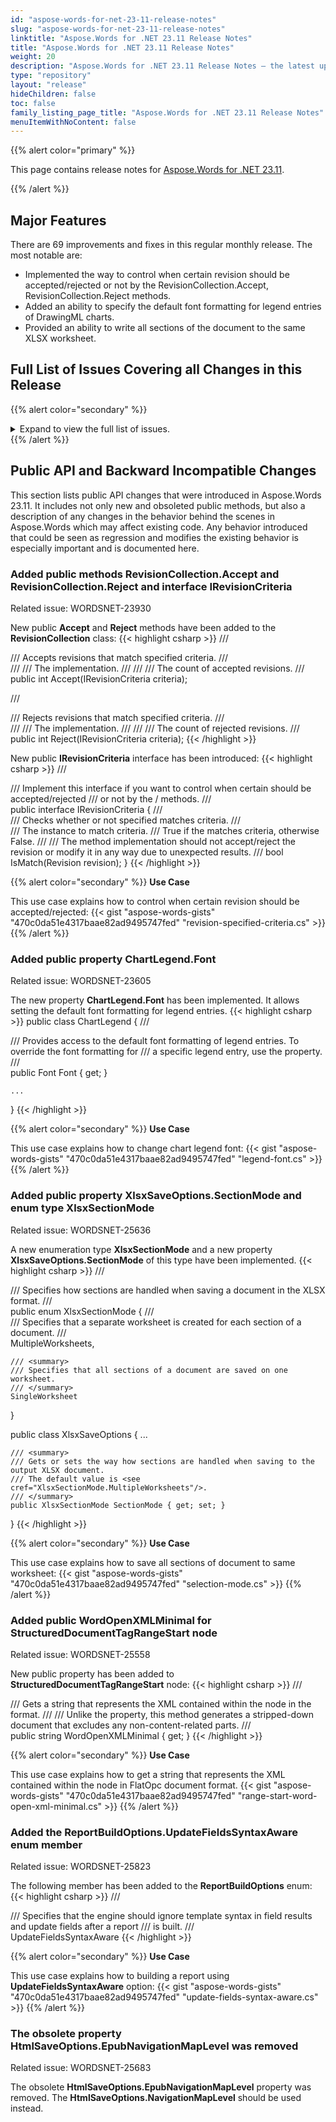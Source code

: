```yaml
---
id: "aspose-words-for-net-23-11-release-notes"
slug: "aspose-words-for-net-23-11-release-notes"
linktitle: "Aspose.Words for .NET 23.11 Release Notes"
title: "Aspose.Words for .NET 23.11 Release Notes"
weight: 20
description: "Aspose.Words for .NET 23.11 Release Notes – the latest updates and fixes."
type: "repository"
layout: "release"
hideChildren: false
toc: false
family_listing_page_title: "Aspose.Words for .NET 23.11 Release Notes"
menuItemWithNoContent: false
---
```


{{% alert color="primary" %}}

This page contains release notes for [Aspose.Words for .NET 23.11](https://www.nuget.org/packages/Aspose.Words/23.11.0).

{{% /alert %}}

## Major Features

There are 69 improvements and fixes in this regular monthly release. The most notable are:

- Implemented the way to control when certain revision should be accepted/rejected or not by the RevisionCollection.Accept, RevisionCollection.Reject methods.
- Added an ability to specify the default font formatting for legend entries of DrawingML charts.
- Provided an ability to write all sections of the document to the same XLSX worksheet.

## Full List of Issues Covering all Changes in this Release

{{% alert color="secondary" %}}
<details><summary>Expand to view the full list of issues.</summary>

|Key|Summary|Category|
| :- | :- | :- |
|WORDSNET-25558|Add 'WordOpenXmlMinimal' Property to 'StructuredDocumentTagRangeStart' Class|New Feature
|WORDSNET-23461|Implement MergeDocuments feature|New Feature
|WORDSNET-23605|Implement ChartLegend.Font public property|New Feature
|WORDSNET-23930|Filtering the revision collection for multiple accepting|New Feature
|WORDSNET-26133|Implement smart indentation for non list paragraphs based on LeftIndent attribute|New Feature
|WORDSNET-25770|System.Drawing dependency removal with Aspose.Drawing|New Feature
|WORDSNET-26003|Performance degradation while simple creation of Document object in 23.9 version|Enhancement
|WORDSNET-25042|Blank document saved as image doesn't contain trial message|Bug
|WORDSNET-25989|NullReferenceException is thrown upon calling UpdateFields|Bug
|WORDSNET-25983|MailMerge.GetFieldNames() returns not existing field name if merge field is nested in IF field|Bug
|WORDSNET-25984|Document corruption after compare|Bug
|WORDSNET-25688|Fallback images are not used when render Treemap and Sunburst charts using ShapeRenderer|Bug
|WORDSNET-25690|Loading RTF throws System::InvalidOperationException: Unexpected container type: Shape|Bug
|WORDSNET-25908|Hyperlinks are removed after open/save|Bug
|WORDSNET-25993|CompatSettings are missing in latest versions|Bug
|WORDSNET-25772|Textbox is duplicated as text and as image on conversion from DOCX to Markdown |Bug
|WORDSNET-25636|Option to generate XLSX output document with single worksheet|Bug
|WORDSNET-24887|Position of inline shapes is incorrect after rendering|Bug
|WORDSNET-26035|JS files are detected as Markdown by FileFormatUtil.DetectFileFormat|Bug
|WORDSNET-26143|Redundant empty pages are rendered|Bug
|WORDSNET-25975|Comment date is not updated in commentsExtensible.xml|Bug
|WORDSNET-25823|InvalidOperationException is thrown upon building report with TOC|Bug
|WORDSNET-26112|Metafiles are not rendered in Linux when MetafileRenderingMode.Bitmap is used|Bug
|WORDSNET-26017|Masked images are not rendered properly|Bug
|WORDSNET-25620|Empty documents created by Aspose.Words have different page setup|Bug
|WORDSNET-25876|ArgumentOutOfRangeException occurs on conversion to PDF|Bug
|WORDSNET-25160|Updating content controls causing incorrect formatting|Bug
|WORDSNET-25968|Text in shape is hidden after rendering document|Bug
|WORDSNET-26134|System.InvalidOperationException: Footnotes are only allowed inside the main text of the document|Bug
|WORDSNET-26027|Paragraph formatting changed after updating CXP|Bug
|WORDSNET-26106|Check whether Aspose.Words is affected by CWE-404|Bug
|WORDSNET-26105|Document layout is incorrect of render from inherited calss|Bug
|WORDSNET-26122|PDF to DOCX conversion: NullReferenceException|Bug
|WORDSNET-26109|Metafile is rendered improperly|Bug
|WORDSNET-25747|DOCX merging issue|Bug
|WORDSNET-26046|Wrong footnote separator alignment after Merge DOCX|Bug
|WORDSNET-26065|NullReferenceException is thrown upon rendering document|Bug
|WORDSNET-25931|Stock chart is rendered improperly to PDF|Bug
|WORDSNET-25848|Stock chart looks incorrect after rendering|Bug
|WORDSNET-25697|Font is changed after conversion from PDF to DOCX|Bug
|WORDSNET-26087|NullReferenceException is thrown upon saving document to MD|Bug
|WORDSNET-26045|BiDi text is shown incorrectly in Header after Merge DOCX|Bug
|WORDSNET-25696|Special characters are not recognized while conversion form PDF to DOCX|Bug
|WORDSNET-26163|Document compare throws "System.NullReferenceException: 'Object reference not set to an instance of an object.'" exception|Bug
|WORDSNET-25939|NullReferenceException on conversion document with a chart to PDF|Bug
|WORDSNET-26007|Bar chart is rendered improperly|Bug
|WORDSNET-25687|Formulas are not aligned properly when converting to PDF|Bug
|WORDSNET-26023|LayoutEnumerator does not find page when traverse in forward and backward directions|Bug
|WORDSNET-26020|Hidden row causes incorrect table rendering|Bug
|WORDSNET-26060|Fix public generic methods in final xml|Bug
|WORDSNET-25469|Nested content controls CXP is not updating|Bug
|WORDSNET-25972|Text in shape is lost after rendering|Bug
|WORDSNET-25587|Citation sources lost after documents appending|Bug
|WORDSNET-25769|Shape in header is not visible after conversion to PDF|Bug
|WORDSNET-25312|NullReferenceException occurs when converting PDF to MD|Bug
|WORDSNET-25953|Chart title placeholder is shown after building a report|Bug
|WORDSNET-25453|Hebrew text is imported improperly from HTML|Bug
|WORDSNET-25710|Text is wrapped incorrectly after rendering|Bug
|WORDSNET-25627|Content is missing when converting RTF file to DOCX/PNG/PDF/HTML|Bug
|WORDSNET-26016|Check whether Aspose.Words is affected by CVE-2023-4863|Bug
|WORDSNET-26002|Fix performance degradation after 21.12 version while adding custom fonts folder|Bug
|WORDSNET-25907|Font is changed after building report|Bug
|WORDSNET-25300|TOC page number incorrect|Bug
|WORDSNET-25890|Mail Merge: HTML Formatting issue in Gmail body|Bug
|WORDSNET-26025|TOC: Error Bookmark not defined|Bug
|WORDSNET-25985|Blank DOC file (11kb) as a result of HTML-to-DOC conversion|Bug
|WORDSNET-26026|Error! Bookmark not defined|Bug
|WORDSNET-25950|Differences after comparisson |Bug
</details>
{{% /alert %}}

## Public API and Backward Incompatible Changes

This section lists public API changes that were introduced in Aspose.Words 23.11. It includes not only new and obsoleted public methods, but also a description of any changes in the behavior behind the scenes in Aspose.Words which may affect existing code. Any behavior introduced that could be seen as regression and modifies the existing behavior is especially important and is documented here.

### Added public methods RevisionCollection.Accept and RevisionCollection.Reject and interface IRevisionCriteria

Related issue: WORDSNET-23930

New public **Accept** and **Reject** methods have been added to the **RevisionCollection** class:
{{< highlight csharp >}}
/// <summary>
/// Accepts revisions that match specified criteria.
/// </summary>
/// <param name="criteria">
/// The <see cref="IRevisionCriteria"/> implementation.
/// </param>
/// <returns>
/// The count of accepted revisions.
/// </returns>
public int Accept(IRevisionCriteria criteria);

/// <summary>
/// Rejects revisions that match specified criteria.
/// </summary>
/// <param name="criteria">
/// The <see cref="IRevisionCriteria"/> implementation.
/// </param>
/// <returns>
/// The count of rejected revisions.
/// </returns>
public int Reject(IRevisionCriteria criteria);
{{< /highlight >}}

New public **IRevisionCriteria** interface has been introduced:
{{< highlight csharp >}}
/// <summary>
/// Implement this interface if you want to control when certain <see cref="Revision"/> should be accepted/rejected
/// or not by the <see cref="RevisionCollection.Accept"/>/<see cref="RevisionCollection.Reject"/> methods.
/// </summary>
public interface IRevisionCriteria
{
    /// <summary>
    /// Checks whether or not specified <paramref name="revision"/> matches criteria.
    /// </summary>
    /// <param name="revision">The <see cref="Revision"/> instance to match criteria.</param>
    /// <returns><c>True</c> if the <paramref name="revision"/> matches criteria, otherwise <c>False</c>.</returns>
    /// <remarks>
    /// The method implementation should not accept/reject the revision or modify it in any way due to unexpected results.
    /// </remarks>
    bool IsMatch(Revision revision);
}
{{< /highlight >}}

{{% alert color="secondary" %}}
**Use Case**

This use case explains how to control when certain revision should be accepted/rejected:
{{< gist "aspose-words-gists" "470c0da51e4317baae82ad9495747fed" "revision-specified-criteria.cs" >}}
{{% /alert %}}

### Added public property ChartLegend.Font

Related issue: WORDSNET-23605

The new property **ChartLegend.Font** has been implemented. It allows setting the default font formatting for legend entries.
{{< highlight csharp >}}
public class ChartLegend
{
    /// <summary>
    /// Provides access to the default font formatting of legend entries. To override the font formatting for
    /// a specific legend entry, use the<see cref="ChartLegendEntry.Font"/> property.
    /// </summary>
    public Font Font { get; }

    ...
}
{{< /highlight >}}

{{% alert color="secondary" %}}
**Use Case**

This use case explains how to change chart legend font:
{{< gist "aspose-words-gists" "470c0da51e4317baae82ad9495747fed" "legend-font.cs" >}}
{{% /alert %}}

### Added public property XlsxSaveOptions.SectionMode and enum type XlsxSectionMode

Related issue: WORDSNET-25636

A new enumeration type **XlsxSectionMode** and a new property **XlsxSaveOptions.SectionMode** of this type have been implemented.
{{< highlight csharp >}}
/// <summary>
/// Specifies how sections are handled when saving a document in the XLSX format.
/// </summary>
public enum XlsxSectionMode
{
    /// <summary>
    /// Specifies that a separate worksheet is created for each section of a document.
    /// </summary>
    MultipleWorksheets,

    /// <summary>
    /// Specifies that all sections of a document are saved on one worksheet.
    /// </summary>
    SingleWorksheet
}

public class XlsxSaveOptions
{
    ...

    /// <summary>
    /// Gets or sets the way how sections are handled when saving to the output XLSX document.
    /// The default value is <see cref="XlsxSectionMode.MultipleWorksheets"/>.
    /// </summary>
    public XlsxSectionMode SectionMode { get; set; }
}
{{< /highlight >}}

{{% alert color="secondary" %}}
**Use Case**

This use case explains how to save all sections of document to same worksheet:
{{< gist "aspose-words-gists" "470c0da51e4317baae82ad9495747fed" "selection-mode.cs" >}}
{{% /alert %}}

### Added public WordOpenXMLMinimal for StructuredDocumentTagRangeStart node

Related issue: WORDSNET-25558

New public property has been added to **StructuredDocumentTagRangeStart** node:
{{< highlight csharp >}}
/// <summary>
/// Gets a string that represents the XML contained within the node in the <see cref="SaveFormat.FlatOpc"/> format.
///
/// Unlike the <see cref="WordOpenXML"/> property, this method generates a stripped-down document that excludes any non-content-related parts.
/// </summary>
public string WordOpenXMLMinimal { get; }
{{< /highlight >}}

{{% alert color="secondary" %}}
**Use Case**

This use case explains how to get a string that represents the XML contained within the node in FlatOpc document format.
{{< gist "aspose-words-gists" "470c0da51e4317baae82ad9495747fed" "range-start-word-open-xml-minimal.cs" >}}
{{% /alert %}}

### Added the ReportBuildOptions.UpdateFieldsSyntaxAware enum member

Related issue: WORDSNET-25823

The following member has been added to the **ReportBuildOptions** enum:
{{< highlight csharp >}}
/// <summary>
/// Specifies that the engine should ignore template syntax in field results and update fields after a report
/// is built.
/// </summary>
UpdateFieldsSyntaxAware
{{< /highlight >}}

{{% alert color="secondary" %}}
**Use Case**

This use case explains how to building a report using **UpdateFieldsSyntaxAware** option:
{{< gist "aspose-words-gists" "470c0da51e4317baae82ad9495747fed" "update-fields-syntax-aware.cs" >}}
{{% /alert %}}

### The obsolete property HtmlSaveOptions.EpubNavigationMapLevel was removed

Related issue: WORDSNET-25683

The obsolete **HtmlSaveOptions.EpubNavigationMapLevel** property was removed. The **HtmlSaveOptions.NavigationMapLevel** should be used instead.